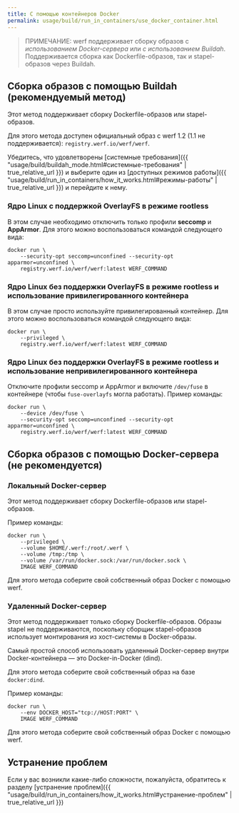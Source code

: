 ```yaml
---
title: С помощью контейнеров Docker
permalink: usage/build/run_in_containers/use_docker_container.html
---
```


<!-- TODO: remove legacy page -->

> ПРИМЕЧАНИЕ: werf поддерживает сборку образов с _использованием Docker-сервера_ или _с использованием Buildah_. Поддерживается сборка как Dockerfile-образов, так и stapel-образов через Buildah.

## Сборка образов с помощью Buildah (рекомендуемый метод)

Этот метод поддерживает сборку Dockerfile-образов или stapel-образов.

Для этого метода доступен официальный образ с werf 1.2 (1.1 не поддерживается): `registry.werf.io/werf/werf`.

Убедитесь, что удовлетворены [системные требования]({{ "usage/build/buildah_mode.html#системные-требования" | true_relative_url }}) и выберите один из [доступных режимов работы]({{ "usage/build/run_in_containers/how_it_works.html#режимы-работы" | true_relative_url }}) и перейдите к нему.

### Ядро Linux с поддержкой OverlayFS в режиме rootless

В этом случае необходимо отключить только профили **seccomp** и **AppArmor**. Для этого можно воспользоваться командой следующего вида:

```shell
docker run \
    --security-opt seccomp=unconfined --security-opt apparmor=unconfined \
    registry.werf.io/werf/werf:latest WERF_COMMAND
```

### Ядро Linux без поддержки OverlayFS в режиме rootless и использование привилегированного контейнера

В этом случае просто используйте привилегированный контейнер. Для этого можно воспользоваться командой следующего вида:

```shell
docker run \
    --privileged \
    registry.werf.io/werf/werf:latest WERF_COMMAND
```

### Ядро Linux без поддержки OverlayFS в режиме rootless и использование непривилегированного контейнера

Отключите профили seccomp и AppArmor и включите `/dev/fuse` в контейнере (чтобы `fuse-overlayfs` могла работать). Пример команды:

```shell
docker run \
    --device /dev/fuse \
    --security-opt seccomp=unconfined --security-opt apparmor=unconfined \
    registry.werf.io/werf/werf:latest WERF_COMMAND
```

## Сборка образов с помощью Docker-сервера (не рекомендуется)

### Локальный Docker-сервер

Этот метод поддерживает сборку Dockerfile-образов или stapel-образов.

Пример команды:

```shell
docker run \
    --privileged \
    --volume $HOME/.werf:/root/.werf \
    --volume /tmp:/tmp \
    --volume /var/run/docker.sock:/var/run/docker.sock \
    IMAGE WERF_COMMAND
```

Для этого метода соберите свой собственный образ Docker с помощью werf.

### Удаленный Docker-сервер

Этот метод поддерживает только сборку Dockerfile-образов. Образы stapel не поддерживаются, поскольку сборщик stapel-образов использует монтирования из хост-системы в Docker-образы.

Самый простой способ использовать удаленный Docker-сервер внутри Docker-контейнера — это Docker-in-Docker (dind).

Для этого метода соберите свой собственный образ на базе `docker:dind`.

Пример команды:

```shell
docker run \
    --env DOCKER_HOST="tcp://HOST:PORT" \
    IMAGE WERF_COMMAND
```

Для этого метода соберите свой собственный образ Docker с помощью werf.

## Устранение проблем

Если у вас возникли какие-либо сложности, пожалуйста, обратитесь к разделу [устранение проблем]({{ "usage/build/run_in_containers/how_it_works.html#устранение-проблем" | true_relative_url }})
